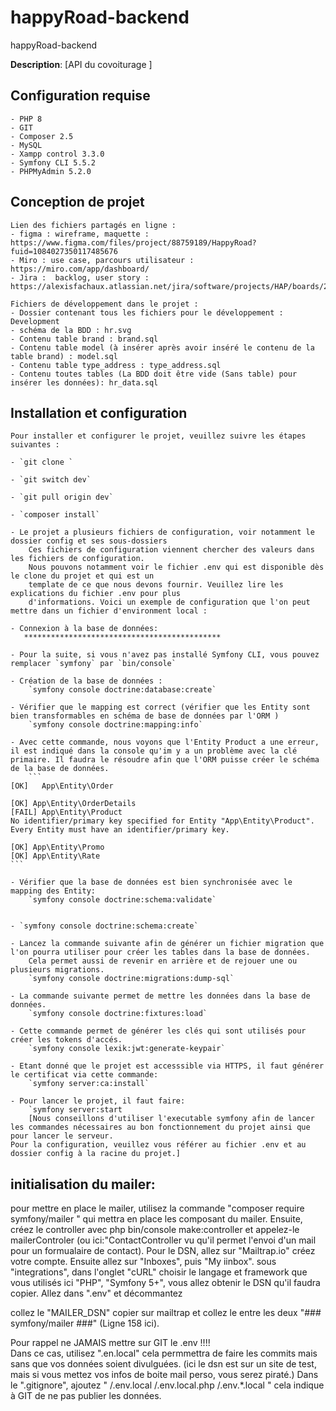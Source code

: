 # happyRoad-backend

happyRoad-backend

**Description**: [API du covoiturage ]

## Configuration requise

    - PHP 8
    - GIT
    - Composer 2.5
    - MySQL
    - Xampp control 3.3.0
    - Symfony CLI 5.5.2
    - PHPMyAdmin 5.2.0

## Conception de projet

    Lien des fichiers partagés en ligne :
    - figma : wireframe, maquette : https://www.figma.com/files/project/88759189/HappyRoad?fuid=1084027350117485676
    - Miro : use case, parcours utilisateur : https://miro.com/app/dashboard/
    - Jira :  backlog, user story : https://alexisfachaux.atlassian.net/jira/software/projects/HAP/boards/2/backlog

    Fichiers de développement dans le projet :
    - Dossier contenant tous les fichiers pour le développement : Development
    - schéma de la BDD : hr.svg
    - Contenu table brand : brand.sql
    - Contenu table model (à insérer après avoir inséré le contenu de la table brand) : model.sql
    - Contenu table type_address : type_address.sql
    - Contenu toutes tables (La BDD doit être vide (Sans table) pour insérer les données): hr_data.sql

## Installation et configuration

    Pour installer et configurer le projet, veuillez suivre les étapes suivantes :

    - `git clone `

    - `git switch dev`

    - `git pull origin dev`

    - `composer install`

    - Le projet a plusieurs fichiers de configuration, voir notamment le dossier config et ses sous-dossiers
        Ces fichiers de configuration viennent chercher des valeurs dans les fichiers de configuration.
        Nous pouvons notamment voir le fichier .env qui est disponible dès le clone du projet et qui est un
        template de ce que nous devons fournir. Veuillez lire les explications du fichier .env pour plus
        d'informations. Voici un exemple de configuration que l'on peut mettre dans un fichier d'environment local :

    - Connexion à la base de données:
       ********************************************

    - Pour la suite, si vous n'avez pas installé Symfony CLI, vous pouvez remplacer `symfony` par `bin/console`

    - Création de la base de données :
        `symfony console doctrine:database:create`

    - Vérifier que le mapping est correct (vérifier que les Entity sont bien transformables en schéma de base de données par l'ORM )
        `symfony console doctrine:mapping:info`

    - Avec cette commande, nous voyons que l'Entity Product a une erreur, il est indiqué dans la console qu'im y a un problème avec la clé      primaire. Il faudra le résoudre afin que l'ORM puisse créer le schéma de la base de données.
        ```
    [OK]   App\Entity\Order

    [OK] App\Entity\OrderDetails
    [FAIL] App\Entity\Product
    No identifier/primary key specified for Entity "App\Entity\Product". Every Entity must have an identifier/primary key.

    [OK] App\Entity\Promo
    [OK] App\Entity\Rate
    ```

    - Vérifier que la base de données est bien synchronisée avec le mapping des Entity:
        `symfony console doctrine:schema:validate`


    - `symfony console doctrine:schema:create`

    - Lancez la commande suivante afin de générer un fichier migration que l'on pourra utiliser pour créer les tables dans la base de données.
        Cela permet aussi de revenir en arrière et de rejouer une ou plusieurs migrations.
        `symfony console doctrine:migrations:dump-sql`

    - La commande suivante permet de mettre les données dans la base de données.
        `symfony console doctrine:fixtures:load`

    - Cette commande permet de générer les clés qui sont utilisés pour créer les tokens d'accés.
        `symfony console lexik:jwt:generate-keypair`

    - Etant donné que le projet est accesssible via HTTPS, il faut générer le certificat via cette commande:
        `symfony server:ca:install`

    - Pour lancer le projet, il faut faire:
        `symfony server:start
        [Nous conseillons d'utiliser l'executable symfony afin de lancer les commandes nécessaires au bon fonctionnement du projet ainsi que pour lancer le serveur.
    Pour la configuration, veuillez vous référer au fichier .env et au dossier config à la racine du projet.]

## initialisation du mailer:

pour mettre en place le mailer, utilisez la commande "composer require symfony/mailer " qui mettra en place les composant du mailer.
Ensuite, créez le controller avec php bin/console make:controller et appelez-le mailerControler (ou ici:"ContactController vu qu'il permet l'envoi d'un mail pour un formualaire de contact).
Pour le DSN, allez sur "Mailtrap.io" créez votre compte.
Ensuite allez sur "Inboxes", puis "My iinbox".
sous "integrations", dans l'onglet "cURL" choisir le langage et framework que vous utilisés ici "PHP", "Symfony 5+", vous allez obtenir le DSN qu'il faudra copier.
Allez dans ".env" et décommantez

  <!-- ###> symfony/mailer ###
     # MAILER_DSN=null://null
    ###< symfony/mailer ### -->

collez le "MAILER_DSN" copier sur mailtrap et collez le entre les deux "### symfony/mailer ###" (Ligne 158 ici).

Pour rappel ne JAMAIS mettre sur GIT le .env !!!!  
Dans ce cas, utilisez ".en.local" cela permmettra de faire les commits mais sans que vos données soient divulguées. (ici le dsn est sur un site de test, mais si vous mettez vos infos de boite mail perso, vous serez piraté.)
Dans le ".gitignore", ajoutez
" /.env.local
/.env.local.php
/.env.\*.local "
cela indique à GIT de ne pas publier les données.
